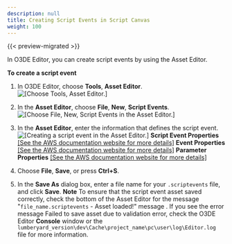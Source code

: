 ```yaml
---
description: null
title: Creating Script Events in Script Canvas
weight: 100
---
```


{{< preview-migrated >}}

In O3DE Editor, you can create script events by using the Asset Editor\.

**To create a script event**

1. In O3DE Editor, choose **Tools**, **Asset Editor**\.
![\[Choose Tools, Asset Editor.\]](/images/user-guide/script-canvas-script-events-1.png)

1. In the **Asset Editor**, choose **File**, **New**, **Script Events**\.
![\[Choose File, New, Script Events in the Asset Editor.\]](/images/user-guide/script-canvas-script-events-2.png)

1. In the **Asset Editor**, enter the information that defines the script event\.
![\[Creating a script event in the Asset Editor.\]](/images/user-guide/script-canvas-script-events-3.png)
**Script Event Properties**
[\[See the AWS documentation website for more details\]](/docs/userguide/scripting/events/creating-in-script-canvas)
**Event Properties**
[\[See the AWS documentation website for more details\]](/docs/userguide/scripting/events/creating-in-script-canvas)
**Parameter Properties**
[\[See the AWS documentation website for more details\]](/docs/userguide/scripting/events/creating-in-script-canvas)

1. Choose **File**, **Save**, or press **Ctrl\+S**\.

1. In the **Save As** dialog box, enter a file name for your `.scriptevents` file, and click **Save**\.
**Note**
To ensure that the script event asset saved correctly, check the bottom of the Asset Editor for the message "`file_name.scriptevents` \- Asset loaded\!" message \. If you see the error message Failed to save asset due to validation error, check the O3DE Editor **Console** window or the `lumberyard_version\dev\Cache\project_name\pc\user\log\Editor.log` file for more information\.